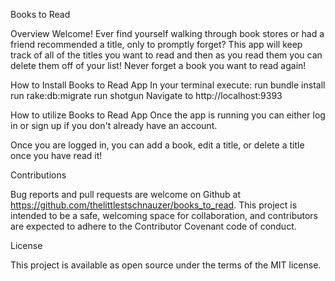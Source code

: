 Books to Read

Overview
  Welcome! Ever find yourself walking through book stores or had a friend recommended a title, only to promptly forget? This app will keep track of all of the titles you want to read and
  then as you read them you can delete them off of your list! Never forget a book you want to read again!

How to Install Books to Read App
  In your terminal execute:
    run bundle install
    run rake:db:migrate
    run shotgun
    Navigate to http://localhost:9393

How to utilize Books to Read App
  Once the app is running you can either log in or sign up if you don't already have an account.

  Once you are logged in, you can add a book, edit a title, or delete a title once you have read it!

Contributions

  Bug reports and pull requests are welcome on Github at https://github.com/thelittlestschnauzer/books_to_read. This project is intended to be a safe,
  welcoming space for collaboration, and contributors are expected to adhere to the Contributor Covenant code of conduct.

License

  This project is available as open source under the terms of the MIT license. 
